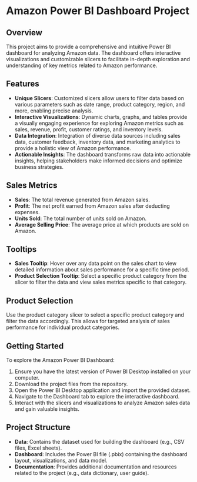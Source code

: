 # Amazon Power BI Dashboard Project

## Overview
This project aims to provide a comprehensive and intuitive Power BI dashboard for analyzing Amazon data. The dashboard offers interactive visualizations and customizable slicers to facilitate in-depth exploration and understanding of key metrics related to Amazon performance.

## Features
- **Unique Slicers**: Customized slicers allow users to filter data based on various parameters such as date range, product category, region, and more, enabling precise analysis.
- **Interactive Visualizations**: Dynamic charts, graphs, and tables provide a visually engaging experience for exploring Amazon metrics such as sales, revenue, profit, customer ratings, and inventory levels.
- **Data Integration**: Integration of diverse data sources including sales data, customer feedback, inventory data, and marketing analytics to provide a holistic view of Amazon performance.
- **Actionable Insights**: The dashboard transforms raw data into actionable insights, helping stakeholders make informed decisions and optimize business strategies.

## Sales Metrics
- **Sales**: The total revenue generated from Amazon sales.
- **Profit**: The net profit earned from Amazon sales after deducting expenses.
- **Units Sold**: The total number of units sold on Amazon.
- **Average Selling Price**: The average price at which products are sold on Amazon.

## Tooltips
- **Sales Tooltip**: Hover over any data point on the sales chart to view detailed information about sales performance for a specific time period.
- **Product Selection Tooltip**: Select a specific product category from the slicer to filter the data and view sales metrics specific to that category.

## Product Selection
Use the product category slicer to select a specific product category and filter the data accordingly. This allows for targeted analysis of sales performance for individual product categories.

## Getting Started
To explore the Amazon Power BI Dashboard:
1. Ensure you have the latest version of Power BI Desktop installed on your computer.
2. Download the project files from the repository.
3. Open the Power BI Desktop application and import the provided dataset.
4. Navigate to the Dashboard tab to explore the interactive dashboard.
5. Interact with the slicers and visualizations to analyze Amazon sales data and gain valuable insights.

## Project Structure
- **Data**: Contains the dataset used for building the dashboard (e.g., CSV files, Excel sheets).
- **Dashboard**: Includes the Power BI file (.pbix) containing the dashboard layout, visualizations, and data model.
- **Documentation**: Provides additional documentation and resources related to the project (e.g., data dictionary, user guide).
